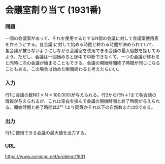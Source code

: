 # 会議室割り当て \(1931番\)

### 問題

一個の会議室があって、それを使用するとするN個の会議に対して会議室使用表を作ろうとする。各会議Iに対して始める時間と終わる時間が決められていて、各会議が被らないようにしながら会議室を使用できる会議の最大個数を探してみよう。ただし、会議は一回始めると途中で中断できなくて、一つの会議が終わると同時に次の会議が始まることもできる。会議の開始時間終了時間が同じになることもある。この場合は始めた瞬間終わると考えたらいい。
     

### 入力

行1に会議の数N\(1 ≤ N ≤ 100,000\)が与えられる。行2から行N＋1まで各会議の情報が与えられるが、これは空白を挟んで会議の開始時間と終了時間が与えられる。開始時間と終了時間は2³¹-1より同等かそれ以下の自然数または0である。


### 出力

行1に使用できる会議の最大値を出力する。


### URL

https://www.acmicpc.net/problem/1931